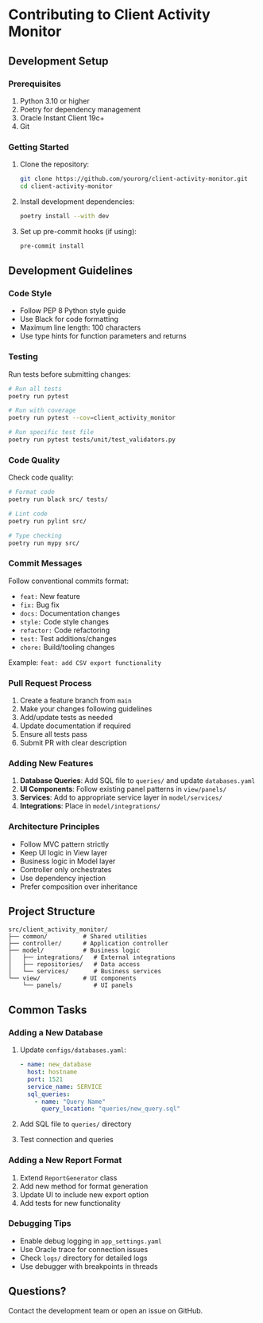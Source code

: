 # Contributing to Client Activity Monitor

## Development Setup

### Prerequisites

1. Python 3.10 or higher
2. Poetry for dependency management
3. Oracle Instant Client 19c+
4. Git

### Getting Started

1. Clone the repository:
   ```bash
   git clone https://github.com/yourorg/client-activity-monitor.git
   cd client-activity-monitor
   ```

2. Install development dependencies:
   ```bash
   poetry install --with dev
   ```

3. Set up pre-commit hooks (if using):
   ```bash
   pre-commit install
   ```

## Development Guidelines

### Code Style

- Follow PEP 8 Python style guide
- Use Black for code formatting
- Maximum line length: 100 characters
- Use type hints for function parameters and returns

### Testing

Run tests before submitting changes:

```bash
# Run all tests
poetry run pytest

# Run with coverage
poetry run pytest --cov=client_activity_monitor

# Run specific test file
poetry run pytest tests/unit/test_validators.py
```

### Code Quality

Check code quality:

```bash
# Format code
poetry run black src/ tests/

# Lint code
poetry run pylint src/

# Type checking
poetry run mypy src/
```

### Commit Messages

Follow conventional commits format:
- `feat:` New feature
- `fix:` Bug fix
- `docs:` Documentation changes
- `style:` Code style changes
- `refactor:` Code refactoring
- `test:` Test additions/changes
- `chore:` Build/tooling changes

Example: `feat: add CSV export functionality`

### Pull Request Process

1. Create a feature branch from `main`
2. Make your changes following guidelines
3. Add/update tests as needed
4. Update documentation if required
5. Ensure all tests pass
6. Submit PR with clear description

### Adding New Features

1. **Database Queries**: Add SQL file to `queries/` and update `databases.yaml`
2. **UI Components**: Follow existing panel patterns in `view/panels/`
3. **Services**: Add to appropriate service layer in `model/services/`
4. **Integrations**: Place in `model/integrations/`

### Architecture Principles

- Follow MVC pattern strictly
- Keep UI logic in View layer
- Business logic in Model layer
- Controller only orchestrates
- Use dependency injection
- Prefer composition over inheritance

## Project Structure

```
src/client_activity_monitor/
├── common/          # Shared utilities
├── controller/      # Application controller
├── model/           # Business logic
│   ├── integrations/   # External integrations
│   ├── repositories/   # Data access
│   └── services/       # Business services
└── view/            # UI components
    └── panels/         # UI panels
```

## Common Tasks

### Adding a New Database

1. Update `configs/databases.yaml`:
   ```yaml
   - name: new_database
     host: hostname
     port: 1521
     service_name: SERVICE
     sql_queries:
       - name: "Query Name"
         query_location: "queries/new_query.sql"
   ```

2. Add SQL file to `queries/` directory

3. Test connection and queries

### Adding a New Report Format

1. Extend `ReportGenerator` class
2. Add new method for format generation
3. Update UI to include new export option
4. Add tests for new functionality

### Debugging Tips

- Enable debug logging in `app_settings.yaml`
- Use Oracle trace for connection issues
- Check `logs/` directory for detailed logs
- Use debugger with breakpoints in threads

## Questions?

Contact the development team or open an issue on GitHub.